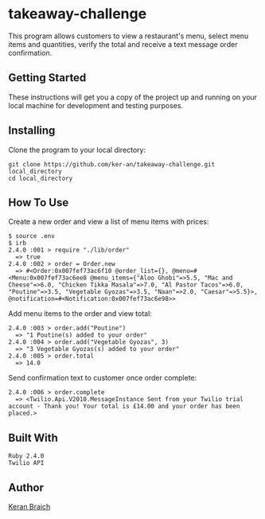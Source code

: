 # takeaway-challenge

This program allows customers to view a restaurant's menu, select menu items and quantities, verify the total and receive a text message order confirmation.

## Getting Started

These instructions will get you a copy of the project up and running on your local machine for development and testing purposes.


## Installing

Clone the program to your local directory:

```
git clone https://github.com/ker-an/takeaway-challenge.git local_directory
cd local_directory
```

## How To Use

Create a new order and view a list of menu items with prices:

```
$ source .env
$ irb
2.4.0 :001 > require "./lib/order"
  => true
2.4.0 :002 > order = Order.new
  => #<Order:0x007fef73ac6f10 @order_list={}, @menu=#<Menu:0x007fef73ac6ee8 @menu_items={"Aloo Ghobi"=>5.5, "Mac and Cheese"=>6.0, "Chicken Tikka Masala"=>7.0, "Al Pastor Tacos"=>6.0, "Poutine"=>3.5, "Vegetable Gyozas"=>3.5, "Naan"=>2.0, "Caesar"=>5.5}>, @notification=#<Notification:0x007fef73ac6e98>>
```
Add menu items to the order and view total:

```
2.4.0 :003 > order.add("Poutine")
  => "1 Poutine(s) added to your order"
2.4.0 :004 > order.add("Vegetable Gyozas", 3)
  => "3 Vegetable Gyozas(s) added to your order"
2.4.0 :005 > order.total
  => 14.0
```

Send confirmation text to customer once order complete:

```
2.4.0 :006 > order.complete
  => <Twilio.Api.V2010.MessageInstance Sent from your Twilio trial account - Thank you! Your total is £14.00 and your order has been placed.>
```

## Built With

```
Ruby 2.4.0
Twilio API
```

## Author

[Keran Braich](https://github.com/ker-an)
